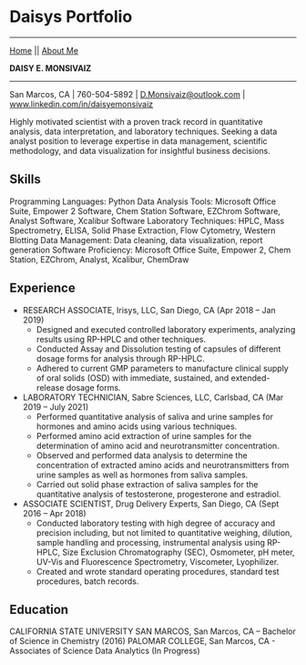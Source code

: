 # Daisys Portfolio
---
[Home](README.md) || [About Me](AboutMe.md) 


**DAISY E. MONSIVAIZ**
____
 San Marcos, CA | 760-504-5892 | D.Monsivaiz@outlook.com | www.linkedin.com/in/daisyemonsivaiz

Highly motivated scientist with a proven track record in quantitative analysis, data interpretation, and laboratory techniques. Seeking a data analyst position to leverage expertise in data management, scientific methodology, and data visualization for insightful business decisions.

## Skills

Programming Languages: Python
Data Analysis Tools: Microsoft Office Suite, Empower 2 Software, Chem Station Software, EZChrom Software, Analyst Software, Xcalibur Software 
Laboratory Techniques: HPLC, Mass Spectrometry, ELISA, Solid Phase Extraction, Flow Cytometry, Western Blotting
Data Management: Data cleaning, data visualization, report generation
Software Proficiency: Microsoft Office Suite, Empower 2, Chem Station, EZChrom, Analyst, Xcalibur, ChemDraw

## Experience

- RESEARCH ASSOCIATE, Irisys, LLC, San Diego, CA (Apr 2018 – Jan 2019)
  - Designed and executed controlled laboratory experiments, analyzing results using RP-HPLC and other techniques.
  - Conducted Assay and Dissolution testing of capsules of different dosage forms for analysis through RP-HPLC.
  - Adhered to current GMP parameters to manufacture clinical supply of oral solids (OSD) with immediate, sustained,      and extended-release dosage forms.
- LABORATORY TECHNICIAN, Sabre Sciences, LLC, Carlsbad, CA (Mar 2019 – July 2021)
  - Performed quantitative analysis of saliva and urine samples for hormones and amino acids using various techniques.
  - Performed amino acid extraction of urine samples for the determination of amino acid and neurotransmitter     concentration.
  - Observed and performed data analysis to determine the concentration of extracted amino acids and neurotransmitters from urine samples as well as hormones from saliva samples.
  - Carried out solid phase extraction of saliva samples for the quantitative analysis of testosterone, progesterone and estradiol.
- ASSOCIATE SCIENTIST, Drug Delivery Experts, San Diego, CA (Sept 2016 – Apr 2018)
  - Conducted laboratory testing with high degree of accuracy and precision including, but not limited to quantitative weighing, dilution, sample handling and processing, instrumental analysis using RP-HPLC, Size Exclusion Chromatography (SEC), Osmometer, pH meter, UV-Vis and Fluorescence Spectrometry, Viscometer, Lyophilizer.
  - Created and wrote standard operating procedures, standard test procedures, batch records.
    
## Education

CALIFORNIA STATE UNIVERSITY SAN MARCOS, San Marcos, CA – Bachelor of Science in Chemistry (2016)
PALOMAR COLLEGE, San Marcos, CA - Associates of Science Data Analytics (In Progress)
